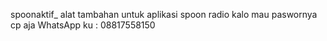 spoonaktif_
alat tambahan untuk aplikasi spoon radio
kalo mau paswornya cp aja WhatsApp ku : 08817558150
